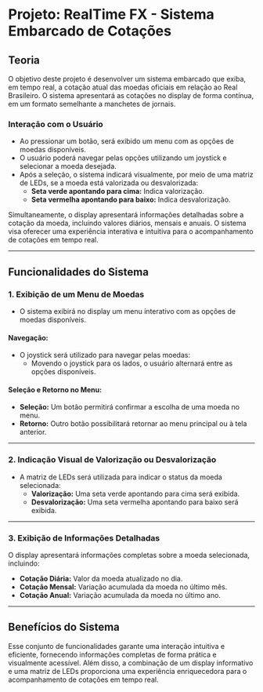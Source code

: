 # Projeto: RealTime FX - Sistema Embarcado de Cotações

## Teoria
O objetivo deste projeto é desenvolver um sistema embarcado que exiba, em tempo real, a cotação atual das moedas oficiais em relação ao Real Brasileiro. O sistema apresentará as cotações no display de forma contínua, em um formato semelhante a manchetes de jornais.

### Interação com o Usuário
- Ao pressionar um botão, será exibido um menu com as opções de moedas disponíveis.
- O usuário poderá navegar pelas opções utilizando um joystick e selecionar a moeda desejada.
- Após a seleção, o sistema indicará visualmente, por meio de uma matriz de LEDs, se a moeda está valorizada ou desvalorizada:
  - **Seta verde apontando para cima:** Indica valorização.
  - **Seta vermelha apontando para baixo:** Indica desvalorização.

Simultaneamente, o display apresentará informações detalhadas sobre a cotação da moeda, incluindo valores diários, mensais e anuais. O sistema visa oferecer uma experiência interativa e intuitiva para o acompanhamento de cotações em tempo real.

---

## Funcionalidades do Sistema

### 1. Exibição de um Menu de Moedas
- O sistema exibirá no display um menu interativo com as opções de moedas disponíveis.

#### Navegação:
- O joystick será utilizado para navegar pelas moedas:
  - Movendo o joystick para os lados, o usuário alternará entre as opções disponíveis.

#### Seleção e Retorno no Menu:
- **Seleção:** Um botão permitirá confirmar a escolha de uma moeda no menu.
- **Retorno:** Outro botão possibilitará retornar ao menu principal ou à tela anterior.

---

### 2. Indicação Visual de Valorização ou Desvalorização
- A matriz de LEDs será utilizada para indicar o status da moeda selecionada:
  - **Valorização:** Uma seta verde apontando para cima será exibida.
  - **Desvalorização:** Uma seta vermelha apontando para baixo será exibida.

---

### 3. Exibição de Informações Detalhadas
O display apresentará informações completas sobre a moeda selecionada, incluindo:
- **Cotação Diária:** Valor da moeda atualizado no dia.
- **Cotação Mensal:** Variação acumulada da moeda no último mês.
- **Cotação Anual:** Variação acumulada da moeda no último ano.

---

## Benefícios do Sistema
Esse conjunto de funcionalidades garante uma interação intuitiva e eficiente, fornecendo informações completas de forma prática e visualmente acessível. Além disso, a combinação de um display informativo e uma matriz de LEDs proporciona uma experiência enriquecedora para o acompanhamento de cotações em tempo real.
